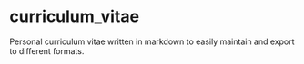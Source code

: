 # curriculum_vitae

Personal curriculum vitae written in markdown to easily maintain and export to different formats.
